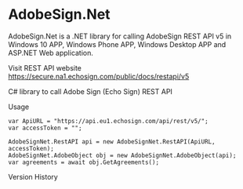 # AdobeSign.Net
AdobeSign.Net is a .NET library for calling AdobeSign REST API v5 in Windows 10 APP, Windows Phone APP, Windows Desktop APP and ASP.NET Web application.

Visit REST API website https://secure.na1.echosign.com/public/docs/restapi/v5

C# library to call Adobe Sign (Echo Sign) REST API

Usage

    var ApiURL = "https://api.eu1.echosign.com/api/rest/v5/";
    var accessToken = "";

    AdobeSignNet.RestAPI api = new AdobeSignNet.RestAPI(ApiURL, accessToken);
    AdobeSignNet.AdobeObject obj = new AdobeSignNet.AdobeObject(api);
    var agreements = await obj.GetAgreements();
    
Version History 
